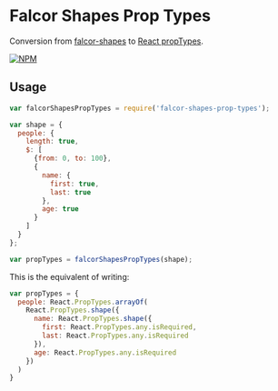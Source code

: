 # Falcor Shapes Prop Types

Conversion from [falcor-shapes](https://github.com/marcello3d/falcor-shapes) to
[React propTypes](https://facebook.github.io/react/docs/reusable-components.html#prop-validation).

[![NPM](https://nodei.co/npm/falcor-shapes-prop-types.png?downloads=true)](https://nodei.co/npm/falcor-shapes-prop-types/)

## Usage

```javascript
var falcorShapesPropTypes = require('falcor-shapes-prop-types');

var shape = {
  people: {
    length: true,
    $: [
      {from: 0, to: 100},
      {
        name: {
          first: true,
          last: true
        },
        age: true
      }
    ]
  }
};

var propTypes = falcorShapesPropTypes(shape);
```

This is the equivalent of writing:

```javascript
var propTypes = {
  people: React.PropTypes.arrayOf(
    React.PropTypes.shape({
      name: React.PropTypes.shape({
        first: React.PropTypes.any.isRequired,
        last: React.PropTypes.any.isRequired
      }),
      age: React.PropTypes.any.isRequired
    })
  )
}
```
